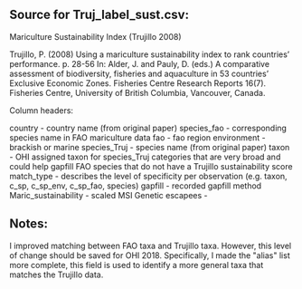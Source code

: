 ## Source for Truj_label_sust.csv:

Mariculture Sustainability Index (Trujillo 2008)

Trujillo, P. (2008) Using a mariculture sustainability index to rank countries’   performance. p. 28-56 In: Alder, J. and Pauly, D. (eds.) A comparative assessment of biodiversity, fisheries and aquaculture in 53 countries’ Exclusive Economic Zones. Fisheries Centre Research Reports 16(7). Fisheries Centre, University of British Columbia, Vancouver, Canada. 

Column headers:

country - country name (from original paper)
species_fao - corresponding species name in FAO mariculture data
fao - fao region
environment - brackish or marine
species_Truj - species name (from original paper)
taxon - OHI assigned taxon for species_Truj categories that are very broad and could help gapfill FAO species that do not have a Trujillo sustainability score 
match_type - describes the level of specificity per observation (e.g. taxon, c_sp, c_sp_env, c_sp_fao, species)
gapfill - recorded gapfill method
Maric_sustainability - scaled MSI
Genetic escapees - 


## Notes:
I improved matching between FAO taxa and Trujillo taxa.  However, this level of change should be saved for OHI 2018.  Specifically, I made the "alias" list more complete, this field is used to identify a more general taxa that matches the Trujillo data.
